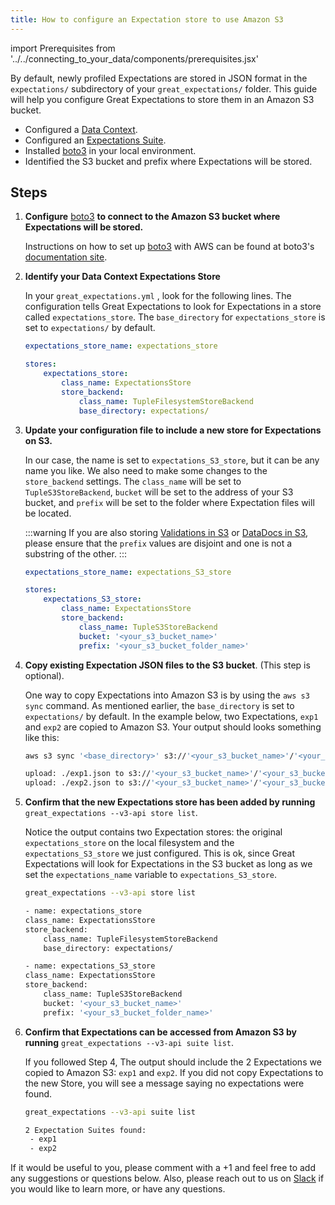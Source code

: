 ```yaml
---
title: How to configure an Expectation store to use Amazon S3
---
```

import Prerequisites from '../../connecting_to_your_data/components/prerequisites.jsx'


By default, newly profiled Expectations are stored in JSON format in the ``expectations/`` subdirectory of your ``great_expectations/`` folder.  This guide will help you configure Great Expectations to store them in an Amazon S3 bucket.

<Prerequisites>

- Configured a [Data Context](../../../tutorials/getting-started/initialize-a-data-context.md).
- Configured an [Expectations Suite](../../../tutorials/getting-started/create-your-first-expectations.md).
- Installed [boto3](https://github.com/boto/boto3) in your local environment.
- Identified the S3 bucket and prefix where Expectations will be stored.

</Prerequisites>

Steps
-----

1. **Configure** [boto3](https://github.com/boto/boto3) **to connect to the Amazon S3 bucket where Expectations will be stored.**

    Instructions on how to set up [boto3](https://github.com/boto/boto3) with AWS can be found at boto3's [documentation site](https://boto3.amazonaws.com/v1/documentation/api/latest/index.html).

2. **Identify your Data Context Expectations Store**

    In your ``great_expectations.yml`` , look for the following lines.  The configuration tells Great Expectations to look for Expectations in a store called ``expectations_store``. The ``base_directory`` for ``expectations_store`` is set to ``expectations/`` by default.

    ```yaml
    expectations_store_name: expectations_store

    stores:
        expectations_store:
            class_name: ExpectationsStore
            store_backend:
                class_name: TupleFilesystemStoreBackend
                base_directory: expectations/
    ```


3. **Update your configuration file to include a new store for Expectations on S3.**

    In our case, the name is set to ``expectations_S3_store``, but it can be any name you like.  We also need to make some changes to the ``store_backend`` settings.  The ``class_name`` will be set to ``TupleS3StoreBackend``, ``bucket`` will be set to the address of your S3 bucket, and ``prefix`` will be set to the folder where Expectation files will be located.

    :::warning
    If you are also storing [Validations in S3](../configuring-metadata-stores/how-to-configure-a-validation-result-store-in-amazon-s3.md) or [DataDocs in S3](../configuring-data-docs/how-to-host-and-share-data-docs-on-amazon-s3.md),  please ensure that the ``prefix`` values are disjoint and one is not a substring of the other.
    :::

    ```yaml
    expectations_store_name: expectations_S3_store

    stores:
        expectations_S3_store:
            class_name: ExpectationsStore
            store_backend:
                class_name: TupleS3StoreBackend
                bucket: '<your_s3_bucket_name>'
                prefix: '<your_s3_bucket_folder_name>'
    ```


4. **Copy existing Expectation JSON files to the S3 bucket**. (This step is optional).

    One way to copy Expectations into Amazon S3 is by using the ``aws s3 sync`` command.  As mentioned earlier, the ``base_directory`` is set to ``expectations/`` by default. In the example below, two Expectations, ``exp1`` and ``exp2`` are copied to Amazon S3.  Your output should looks something like this:

    ```bash
    aws s3 sync '<base_directory>' s3://'<your_s3_bucket_name>'/'<your_s3_bucket_folder_name>'

    upload: ./exp1.json to s3://'<your_s3_bucket_name>'/'<your_s3_bucket_folder_name>'/exp1.json
    upload: ./exp2.json to s3://'<your_s3_bucket_name>'/'<your_s3_bucket_folder_name>'/exp2.json
    ```


5. **Confirm that the new Expectations store has been added by running** ``great_expectations --v3-api store list``.

    Notice the output contains two Expectation stores: the original ``expectations_store`` on the local filesystem and the ``expectations_S3_store`` we just configured.  This is ok, since Great Expectations will look for Expectations in the S3 bucket as long as we set the ``expectations_name`` variable to ``expectations_S3_store``.

    ```bash
    great_expectations --v3-api store list

    - name: expectations_store
    class_name: ExpectationsStore
    store_backend:
        class_name: TupleFilesystemStoreBackend
        base_directory: expectations/

    - name: expectations_S3_store
    class_name: ExpectationsStore
    store_backend:
        class_name: TupleS3StoreBackend
        bucket: '<your_s3_bucket_name>'
        prefix: '<your_s3_bucket_folder_name>'
    ```


6. **Confirm that Expectations can be accessed from Amazon S3 by running** ``great_expectations --v3-api suite list``.

    If you followed Step 4, The output should include the 2 Expectations we copied to Amazon S3: ``exp1`` and ``exp2``.  If you did not copy Expectations to the new Store, you will see a message saying no expectations were found.

    ```bash
    great_expectations --v3-api suite list

    2 Expectation Suites found:
     - exp1
     - exp2
    ```

If it would be useful to you, please comment with a +1 and feel free to add any suggestions or questions below.  Also, please reach out to us on [Slack](https://greatexpectations.io/slack) if you would like to learn more, or have any questions.
